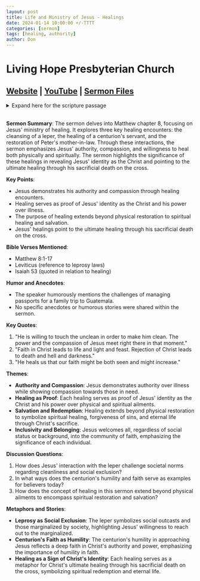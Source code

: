 ```yaml
---
layout: post
title: Life and Ministry of Jesus - Healings
date: 2024-01-14 10:00:00 +/-TTTT
categories: [sermon]
tags: [healing, authority]
author: Don
---
```

# Living Hope Presbyterian Church 

## [Website](https://www.livinghopepresbyterian.org/) | [YouTube](https://www.youtube.com/@LivingHopePresbyterianChurch) | [Sermon Files](https://github.com/jobian-ai/LHP-Sermons/tree/main/sermons/2024/24-01-14)

<details closed>
  <summary>Expand here for the scripture passage</summary>
<br/><br/><b>Matthew 8</b>
<br/><br/>
<i>1 When he came down from the mountain, great crowds followed him. 2 And behold, a leper came to him and knelt before him, saying, “Lord, if you will, you can make me clean.” 3 And Jesus stretched out his hand and touched him, saying, “I will; be clean.” And immediately his leprosy was cleansed. 4 And Jesus said to him, “See that you say nothing to anyone, but go, show yourself to the priest and offer the gift that Moses commanded, for a proof to them.”<br/><br/>
5 When he had entered Capernaum, a centurion came forward to him, appealing to him, 6 “Lord, my servant is lying paralyzed at home, suffering terribly.” 7 And he said to him, “I will come and heal him.” 8 But the centurion replied, “Lord, I am not worthy to have you come under my roof, but only say the word, and my servant will be healed. 9 For I too am a man under authority, with soldiers under me. And I say to one, ‘Go,’ and he goes, and to another, ‘Come,’ and he comes, and to my servant, ‘Do this,’ and he does it.” 10 When Jesus heard this, he marveled and said to those who followed him, “Truly, I tell you, with no one in Israel have I found such faith. 11 I tell you, many will come from east and west and recline at table with Abraham, Isaac, and Jacob in the kingdom of heaven, 12 while the sons of the kingdom will be thrown into the outer darkness. In that place there will be weeping and gnashing of teeth.” 13 And to the centurion Jesus said, “Go; let it be done for you as you have believed.” And the servant was healed at that very moment.
<br/><br/>
14 And when Jesus entered Peter’s house, he saw his mother-in-law lying sick with a fever. 15 He touched her hand, and the fever left her, and she rose and began to serve him. 16 That evening they brought to him many who were oppressed by demons, and he cast out the spirits with a word and healed all who were sick. 17 This was to fulfill what was spoken by the prophet Isaiah: “He took our illnesses and bore our diseases.”
<br/><br/></i>
ESV: The Holy Bible, English Standard Version ©2011 Crossway Bibles, a division of Good News Publishers.  All rights reserved.
<br/><br/>
</details>
<br/>

**Sermon Summary**:
The sermon delves into Matthew chapter 8, focusing on Jesus' ministry of healing. It explores three key healing encounters: the cleansing of a leper, the healing of a centurion's servant, and the restoration of Peter's mother-in-law. Through these interactions, the sermon emphasizes Jesus' authority, compassion, and willingness to heal both physically and spiritually. The sermon highlights the significance of these healings in revealing Jesus' identity as the Christ and pointing to the ultimate healing through his sacrificial death on the cross.

**Key Points**:
- Jesus demonstrates his authority and compassion through healing encounters.
- Healing serves as proof of Jesus' identity as the Christ and his power over illness.
- The purpose of healing extends beyond physical restoration to spiritual healing and salvation.
- Jesus' healings point to the ultimate healing through his sacrificial death on the cross.

**Bible Verses Mentioned**:
- Matthew 8:1-17
- Leviticus (reference to leprosy laws)
- Isaiah 53 (quoted in relation to healing)

**Humor and Anecdotes**:
- The speaker humorously mentions the challenges of managing passports for a family trip to Guatemala.
- No specific anecdotes or humorous stories were shared within the sermon.

**Key Quotes**:
1. "He is willing to touch the unclean in order to make him clean. The power and the compassion of Jesus meet right there in that moment."
2. "Faith in Christ leads to life and light and feast. Rejection of Christ leads to death and hell and darkness."
3. "He heals us that our faith might be both seen and might increase."

**Themes**:
- **Authority and Compassion**: Jesus demonstrates authority over illness while showing compassion towards those in need.
- **Healing as Proof**: Each healing serves as proof of Jesus' identity as the Christ and his power over physical and spiritual ailments.
- **Salvation and Redemption**: Healing extends beyond physical restoration to symbolize spiritual healing, forgiveness of sins, and eternal life through Christ's sacrifice.
- **Inclusivity and Belonging**: Jesus welcomes all, regardless of social status or background, into the community of faith, emphasizing the significance of each individual.

**Discussion Questions**:
1. How does Jesus' interaction with the leper challenge societal norms regarding cleanliness and social exclusion?
2. In what ways does the centurion's humility and faith serve as examples for believers today?
3. How does the concept of healing in this sermon extend beyond physical ailments to encompass spiritual restoration and salvation?

**Metaphors and Stories**:
- **Leprosy as Social Exclusion**: The leper symbolizes social outcasts and those marginalized by society, highlighting Jesus' willingness to reach out to the marginalized.
- **Centurion's Faith as Humility**: The centurion's humility in approaching Jesus reflects a deep faith in Christ's authority and power, emphasizing the importance of humility in faith.
- **Healing as a Sign of Christ's Identity**: Each healing serves as a metaphor for Christ's ultimate healing through his sacrificial death on the cross, symbolizing spiritual redemption and eternal life.
